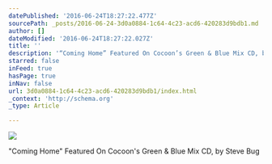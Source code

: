 ```yaml
---
datePublished: '2016-06-24T18:27:22.477Z'
sourcePath: _posts/2016-06-24-3d0a0884-1c64-4c23-acd6-420283d9bdb1.md
author: []
dateModified: '2016-06-24T18:27:22.027Z'
title: ''
description: '“Coming Home” Featured On Cocoon’s Green & Blue Mix CD, by Steve Bug'
starred: false
inFeed: true
hasPage: true
inNav: false
url: 3d0a0884-1c64-4c23-acd6-420283d9bdb1/index.html
_context: 'http://schema.org'
_type: Article

---
```

![](https://the-grid-user-content.s3-us-west-2.amazonaws.com/8586ba7e-9f92-483f-91a9-6780f6ffe33a.jpg)

"Coming Home" Featured On Cocoon's Green & Blue Mix CD, by Steve Bug